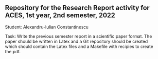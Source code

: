 ## Repository for the Research Report activity for ACES, 1st year, 2nd semester, 2022  
Student: Alexandru-Iulian Constantinescu  
  
Task: Write the previous semester report in a scientific paper format. The paper should be written in Latex and a Git repository should be created which should contain the Latex files and a Makefile with recipies to create the pdf. 
